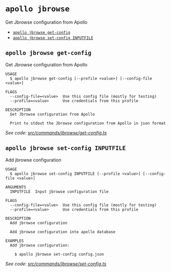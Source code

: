 # `apollo jbrowse`

Get Jbrowse configuration from Apollo

- [`apollo jbrowse get-config`](#apollo-jbrowse-get-config)
- [`apollo jbrowse set-config INPUTFILE`](#apollo-jbrowse-set-config-inputfile)

## `apollo jbrowse get-config`

Get Jbrowse configuration from Apollo

```
USAGE
  $ apollo jbrowse get-config [--profile <value>] [--config-file <value>]

FLAGS
  --config-file=<value>  Use this config file (mostly for testing)
  --profile=<value>      Use credentials from this profile

DESCRIPTION
  Get Jbrowse configuration from Apollo

  Print to stdout the Jbrowse configuration from Apollo in json format
```

_See code:
[src/commands/jbrowse/get-config.ts](https://github.com/GMOD/Apollo3/blob/v0.1.19/packages/apollo-cli/src/commands/jbrowse/get-config.ts)_

## `apollo jbrowse set-config INPUTFILE`

Add jbrowse configuration

```
USAGE
  $ apollo jbrowse set-config INPUTFILE [--profile <value>] [--config-file <value>]

ARGUMENTS
  INPUTFILE  Input jbrowse configuration file

FLAGS
  --config-file=<value>  Use this config file (mostly for testing)
  --profile=<value>      Use credentials from this profile

DESCRIPTION
  Add jbrowse configuration

  Add jbrowse configuration into apollo database

EXAMPLES
  Add jbrowse configuration:

    $ apollo jbrowse set-config config.json
```

_See code:
[src/commands/jbrowse/set-config.ts](https://github.com/GMOD/Apollo3/blob/v0.1.19/packages/apollo-cli/src/commands/jbrowse/set-config.ts)_
